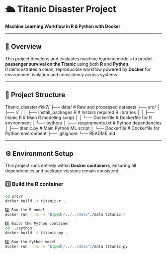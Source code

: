 # 🛳 Titanic Disaster Project  
**Machine Learning Workflow in R & Python with Docker**

---

## 📘 Overview  

This project develops and evaluates machine learning models to predict **passenger survival on the Titanic** using both **R** and **Python**.  
It demonstrates a clean, reproducible workflow powered by **Docker** for environment isolation and consistency across systems.

---

## 🧱 Project Structure  

Titanic_disaster-fkk7/
├── data/ # Raw and processed datasets
├── src/
│ ├── r/
│ │ ├── install_packages.R # Installs required R libraries
│ │ ├── titanic.R # Main R modeling script
│ │ └── Dockerfile # Dockerfile for R environment
│ └── python/
│ ├── requirements.txt # Python dependencies
│ ├── titanic.py # Main Python ML script
│ └── Dockerfile # Dockerfile for Python environment
├── .gitignore
└── README.md



---

## ⚙️ Environment Setup  

This project runs entirely within **Docker containers**, ensuring all dependencies and package versions remain consistent.  

### 1️⃣ Build the R container  
```bash
cd src/r
docker build -t titanic-r .

2️⃣ Run the R model
docker run --rm -v "$(pwd)/../../data":/data titanic-r

3️⃣ Build the Python container
cd ../python
docker build -t titanic-py .

4️⃣ Run the Python model
docker run --rm -v "$(pwd)/../../data":/data titanic-py

